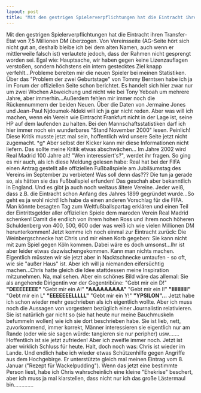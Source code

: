 ```yaml
---
layout: post
title: "Mit den gestrigen Spielerverpflichtungen hat die Eintracht ihren Transfer-Etat von 7,5 Millionen DM überzogen."
---
```


Mit den gestrigen Spielerverpflichtungen hat die Eintracht ihren Transfer-Etat von 7,5 Millionen DM überzogen. Von Vereinsseite (AG-Seite hört sich nicht gut an, deshalb bleibe ich bei dem alten Namen, auch wenn er mittlerweile falsch ist) verlautete jedoch, dass der Rahmen nicht gesprengt worden sei. Egal wie: Hauptsache, wir haben gegen keine Lizenzauflagen verstoßen, sondern höchstens ein intern gestecktes Ziel knapp verfehlt...Probleme bereiten mir die neuen Spieler bei meinen Statistiken. Über das "Problem der zwei Geburtstage" von Tommy Berntsen habe ich ja im Forum der offiziellen Seite schon berichtet. Es handelt sich hier zwar nur um zwei Wochen Abweichung und nicht wie bei Tony Yeboah um mehrere Jahre, aber immerhin...Außerdem fehlen mir immer noch die Rückennummern der beiden Neuen. Über die Daten von Jermaine Jones und Jean-Paul Njdoumek-Ndeki will ich ja gar nicht reden. Aber was will ich machen, wenn ein Verein wie Eintracht Frankfurt nicht in der Lage ist, seine HP auf dem laufenden zu halten. Bei den Mannschaftsstatistiken darf ich hier immer noch ein wunderbares "Stand November 2000" lesen. Peinlich! Diese Kritik musste jetzt mal sein, hoffentlich wird unsere Seite jetzt nicht zugemacht. \*g\* Aber selbst der Kicker kann mir diese Informationen nicht liefern. Das sollte meine Kritik etwas abschwächen... Im Jahre 2002 wird Real Madrid 100 Jahre alt! "Wen interessiert's?", werdet ihr fragen. So ging es mir auch, als ich diese Meldung gelesen habe: Real hat bei der FIFA einen Antrag gestellt alle offiziellen Fußballspiele am Jubiläumstag des Vereins im September zu verbieten! Was soll denn das??? Die tun ja gerade so, als hätten sie das Fußballspiel erfunden! Das geschah aber bekanntlich in England. Und es gibt ja auch noch weitaus ältere Vereine. Jeder weiß, dass z.B. die Eintracht schon Anfang des Jahres 1899 gegründet wurde...So geht es ja wohl nicht! Ich habe da einen anderen Vorschlag für die FIFA. Man könnte besagten Tag zum Weltfußballspartag erklären und einen Teil der Eintrittsgelder aller offiziellen Spiele dem maroden Verein Real Madrid schenken! Damit die endlich von ihrem hohen Ross und ihrem noch höheren Schuldenberg von 400, 500, 600 oder was weiß ich wie vielen Millionen DM herunterkommen! Jetzt komme ich noch einmal zur Eintracht zurück: Die Weinbergschnecke hat Chris und mir einen Korb gegeben: Sie kann nicht mit zum Spiel gegen Köln kommen. Dabei wäre es doch umsonst...Ihr ist aber leider etwas dazwischengekommen. Kann man nichts machen. Eigentlich müssten wir sie jetzt aber in Nacktschnecke umtaufen - so oft, wie sie "außer Haus" ist. Aber ich will ja niemanden eifersüchtig machen...Chris hatte gleich die Idee stattdessen meine Inspiration mitzunehmen. Na, mal sehen. Aber ein schönes Bild wäre das allemal: Sie als angehende Dirigentin vor der Gegentribüne: "Gebt mir ein D!" **"DEEEEEEEE"** "Gebt mir ein A!" **"AAAAAAAAA"** "Gebt mir ein I!" **"IIIIIIIIIII"** "Gebt mir ein L" **"EEEEEEELLLLL"** "Gebt mir ein Y!" **"YPSILON"...** Jetzt habe ich schon wieder mehr geschrieben als ich eigentlich wollte. Aber ich muss noch die Aussagen von vorgestern bezüglich einer Journalistin relativieren. Sie ist natürlich gar nicht so (sie hat heute nur meine Bauchmuskeln befummeln wollen) wie ich sie dort beschrieben habe. Sie ist lieb, nett, zuvorkommend, immer korrekt, Männer interessieren sie eigentlich nur am Rande (oder wie sie sagen würde: tangieren sie nur peripher) usw....... Hoffentlich ist sie jetzt zufrieden! Aber ich zweifle immer noch. Jetzt ist aber wirklich Schluss für heute. Halt, doch noch was: Chris ist wieder im Lande. Und endlich habe ich wieder etwas Schützenhilfe gegen Angriffe aus dem Hochgebirge. Er unterstützte gleich mal meinen Eintrag vom 8. Januar ("Rezept für Wackelpudding"). Wenn das jetzt eine bestimmte Person liest, habe ich Chris wahrscheinlich eine kleine "Ehekrise" beschert, aber ich muss ja mal klarstellen, dass nicht nur ich das große Lästermaul bin.............
